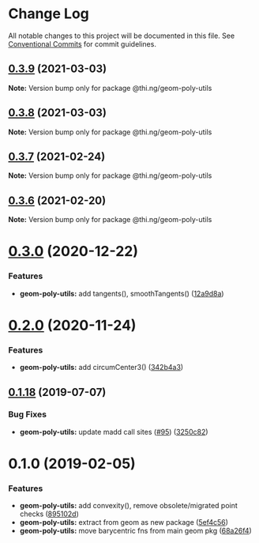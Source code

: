 # Change Log

All notable changes to this project will be documented in this file.
See [Conventional Commits](https://conventionalcommits.org) for commit guidelines.

## [0.3.9](https://github.com/thi-ng/umbrella/compare/@thi.ng/geom-poly-utils@0.3.8...@thi.ng/geom-poly-utils@0.3.9) (2021-03-03)

**Note:** Version bump only for package @thi.ng/geom-poly-utils





## [0.3.8](https://github.com/thi-ng/umbrella/compare/@thi.ng/geom-poly-utils@0.3.7...@thi.ng/geom-poly-utils@0.3.8) (2021-03-03)

**Note:** Version bump only for package @thi.ng/geom-poly-utils





## [0.3.7](https://github.com/thi-ng/umbrella/compare/@thi.ng/geom-poly-utils@0.3.6...@thi.ng/geom-poly-utils@0.3.7) (2021-02-24)

**Note:** Version bump only for package @thi.ng/geom-poly-utils





## [0.3.6](https://github.com/thi-ng/umbrella/compare/@thi.ng/geom-poly-utils@0.3.5...@thi.ng/geom-poly-utils@0.3.6) (2021-02-20)

**Note:** Version bump only for package @thi.ng/geom-poly-utils





# [0.3.0](https://github.com/thi-ng/umbrella/compare/@thi.ng/geom-poly-utils@0.2.2...@thi.ng/geom-poly-utils@0.3.0) (2020-12-22)


### Features

* **geom-poly-utils:** add tangents(), smoothTangents() ([12a9d8a](https://github.com/thi-ng/umbrella/commit/12a9d8a641672f4c3e007a80dd08cfe9b54ce650))





# [0.2.0](https://github.com/thi-ng/umbrella/compare/@thi.ng/geom-poly-utils@0.1.66...@thi.ng/geom-poly-utils@0.2.0) (2020-11-24)


### Features

* **geom-poly-utils:** add circumCenter3() ([342b4a3](https://github.com/thi-ng/umbrella/commit/342b4a36f634966c52d92b5beb22e41f79db1451))





## [0.1.18](https://github.com/thi-ng/umbrella/compare/@thi.ng/geom-poly-utils@0.1.17...@thi.ng/geom-poly-utils@0.1.18) (2019-07-07)

### Bug Fixes

* **geom-poly-utils:** update madd call sites ([#95](https://github.com/thi-ng/umbrella/issues/95)) ([3250c82](https://github.com/thi-ng/umbrella/commit/3250c82))

# 0.1.0 (2019-02-05)

### Features

* **geom-poly-utils:** add convexity(), remove obsolete/migrated point checks ([895102d](https://github.com/thi-ng/umbrella/commit/895102d))
* **geom-poly-utils:** extract from geom as new package ([5ef4c56](https://github.com/thi-ng/umbrella/commit/5ef4c56))
* **geom-poly-utils:** move barycentric fns from main geom pkg ([68a26f4](https://github.com/thi-ng/umbrella/commit/68a26f4))
